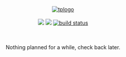 <div align="center">
  <a href="https://github.com/pocketrice/TinyPrismatics">
      <img src="https://github.com/PocketRice/TinyPrismatics/assets/79682953/a835c7dc-f4e2-4f96-8ad0-b526d230d3b7" alt="tplogo">
  </a>
</div><br>
  <div align="center">
<a href="https://github.com/pocketrice/TinyPrismatics/graphs/contributors" alt="Contributors">
        <img src="https://img.shields.io/github/contributors/pocketrice/TinyPrismatics" /></a>
<a href="https://github.com/pocketrice/GamblersDelight/pulse" alt="Activity">
        <img src="https://img.shields.io/github/commit-activity/m/pocketrice/TinyPrismatics" /></a>
    <a href="https://circleci.com/gh/pocketrice/TinyPrismatics/tree/master">
        <img src="https://img.shields.io/circleci/project/github/pocketrice/TinyPrismatics/master" alt="build status"></a>
</div>

<p align="center"><br><br>
Nothing planned for a while, check back later.
</p>
  <br>


